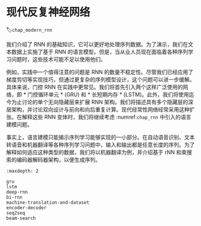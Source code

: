 # 现代反复神经网络
:label:`chap_modern_rnn`

我们介绍了 RNN 的基础知识，它可以更好地处理序列数据。为了演示，我们在文本数据上实施了基于 RNN 的语言模型。但是，当从业人员现在面临着各种序列学习问题时，这些技术可能不足以使用他们。

例如，实践中一个值得注意的问题是 RNN 的数量不稳定性。尽管我们已经应用了梯度剪切等实现技巧，但通过更复杂的序列模型设计，这个问题可以进一步缓解。具体来说，门控 RNN 在实践中更常见。我们将首先引入两个这样广泛使用的网络，即 * 门控循环单元 * (GRU) 和 * 长短期内存 * (LSTM)。此外，我们将使用迄今为止讨论的单个无向隐藏层来扩展 RNN 架构。我们将描述具有多个隐藏层的深层架构，并讨论双向设计与前向和向后重复计算。现代经常性网络经常采用这种扩张。在解释这些 RNN 变体时，我们将继续考虑 :numref:`chap_rnn` 中引入的语言建模问题。

事实上，语言建模只能揭示序列学习能够实现的一小部分。在自动语音识别、文本转语音和机器翻译等各种序列学习问题中，输入和输出都是任意长度的序列。为了解释如何适应这种类型的数据，我们将以机器翻译为例，并介绍基于 rNN 和束搜索的编码器解码器架构，以便生成序列。

```toc
:maxdepth: 2

gru
lstm
deep-rnn
bi-rnn
machine-translation-and-dataset
encoder-decoder
seq2seq
beam-search
```
